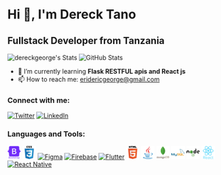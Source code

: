 # Hi 👋, I'm Dereck Tano
## Fullstack Developer from Tanzania
![dereckgeorge's Stats](https://github-readme-stats.vercel.app/api?username=dereckgeorge&theme=vue-dark&show_icons=true&hide_border=true&count_private=true)
![GitHub Stats](https://github-readme-stats.vercel.app/api/top-langs?username=dereckgeorge&show_icons=true&locale=en&layout=compact)

- 🌱 I’m currently learning **Flask RESTFUL apis and React js**
- 📫 How to reach me: [eridericgeorge@gmail.com](mailto:eridericgeorge@gmail.com)

### Connect with me:
<a href="https://twitter.com/derecktano"><img src="https://raw.githubusercontent.com/rahuldkjain/github-profile-readme-generator/master/src/images/icons/Social/twitter.svg" alt="Twitter" width="30" height="30"></a>
<a href="https://linkedin.com/in/dereckgeorge"><img src="https://raw.githubusercontent.com/rahuldkjain/github-profile-readme-generator/master/src/images/icons/Social/linked-in-alt.svg" alt="LinkedIn" width="30" height="30"></a>

### Languages and Tools:
<a href="https://getbootstrap.com" target="_blank" rel="noreferrer"><img src="https://raw.githubusercontent.com/devicons/devicon/master/icons/bootstrap/bootstrap-plain-wordmark.svg" alt="Bootstrap" width="30" height="30"></a>
<a href="https://www.w3schools.com/css/" target="_blank" rel="noreferrer"><img src="https://raw.githubusercontent.com/devicons/devicon/master/icons/css3/css3-original-wordmark.svg" alt="CSS3" width="30" height="30"></a>
<a href="https://www.figma.com/" target="_blank" rel="noreferrer"><img src="https://www.vectorlogo.zone/logos/figma/figma-icon.svg" alt="Figma" width="30" height="30"></a>
<a href="https://firebase.google.com/" target="_blank" rel="noreferrer"><img src="https://www.vectorlogo.zone/logos/firebase/firebase-icon.svg" alt="Firebase" width="30" height="30"></a>
<a href="https://flutter.dev" target="_blank" rel="noreferrer"><img src="https://www.vectorlogo.zone/logos/flutterio/flutterio-icon.svg" alt="Flutter" width="30" height="30"></a>
<a href="https://www.w3.org/html/" target="_blank" rel="noreferrer"><img src="https://raw.githubusercontent.com/devicons/devicon/master/icons/html5/html5-original-wordmark.svg" alt="HTML5" width="30" height="30"></a>
<a href="https://www.java.com" target="_blank" rel="noreferrer"><img src="https://raw.githubusercontent.com/devicons/devicon/master/icons/java/java-original.svg" alt="Java" width="30" height="30"></a>
<a href="https://www.mongodb.com/" target="_blank" rel="noreferrer"><img src="https://raw.githubusercontent.com/devicons/devicon/master/icons/mongodb/mongodb-original-wordmark.svg" alt="MongoDB" width="30" height="30"></a>
<a href="https://www.mysql.com/" target="_blank" rel="noreferrer"><img src="https://raw.githubusercontent.com/devicons/devicon/master/icons/mysql/mysql-original-wordmark.svg" alt="MySQL" width="30" height="30"></a>
<a href="https://nodejs.org" target="_blank" rel="noreferrer"><img src="https://raw.githubusercontent.com/devicons/devicon/master/icons/nodejs/nodejs-original-wordmark.svg" alt="Node.js" width="30" height="30"></a>
<a href="https://reactjs.org/" target="_blank" rel="noreferrer"><img src="https://raw.githubusercontent.com/devicons/devicon/master/icons/react/react-original-wordmark.svg" alt="React" width="30" height="30"></a>
<a href="https://reactnative.dev/" target="_blank" rel="noreferrer"><img src="https://reactnative.dev/img/header_logo.svg" alt="React Native" width="30" height="30"></a>

